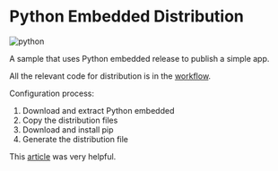 # Python Embedded Distribution

![python](https://github.com/epomatti/python-embedded-distro/workflows/python/badge.svg)

A sample that uses Python embedded release to publish a simple app.

All the relevant code for distribution is in the [workflow](.github/workflows/windows).

Configuration process:

1. Download and extract Python embedded
2. Copy the distribution files
3. Download and install pip
4. Generate the distribution file

This [article](https://www.christhoung.com/2018/07/15/embedded-python-windows/) was very helpful.